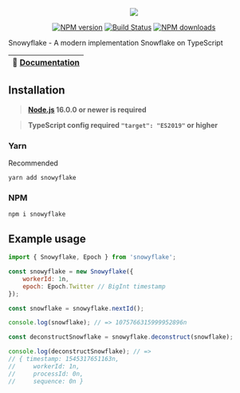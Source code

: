 <p align="center"><img src="https://raw.githubusercontent.com/negezor/snowyflake/master/docs/logo.svg?sanitize=true"></p>
<p align="center">
<a href="https://www.npmjs.com/package/snowyflake"><img src="https://img.shields.io/npm/v/snowyflake.svg?style=flat-square" alt="NPM version"></a>
<a href="https://github.com/negezor/snowyflake/actions/workflows/tests.yml"><img src="https://img.shields.io/github/actions/workflow/status/negezor/snowyflake/tests.yml?style=flat-square" alt="Build Status"></a>
<a href="https://www.npmjs.com/package/snowyflake"><img src="https://img.shields.io/npm/dt/snowyflake.svg?style=flat-square" alt="NPM downloads"></a>
</p>

Snowyflake - A modern implementation Snowflake on TypeScript

| 📖 [Documentation](docs/) |
|---------------------------|

## Installation
> **[Node.js](https://nodejs.org/) 16.0.0 or newer is required**

> **TypeScript config required `"target": "ES2019"` or higher**

### Yarn
Recommended
```
yarn add snowyflake
```

### NPM
```
npm i snowyflake
```

## Example usage
```js
import { Snowyflake, Epoch } from 'snowyflake';

const snowyflake = new Snowyflake({
    workerId: 1n,
    epoch: Epoch.Twitter // BigInt timestamp
});

const snowflake = snowyflake.nextId();

console.log(snowflake); // => 1075766315999952896n

const deconstructSnowflake = snowyflake.deconstruct(snowflake);

console.log(deconstructSnowflake); // =>
// { timestamp: 1545317651163n,
//     workerId: 1n,
//     processId: 0n,
//     sequence: 0n }

```
